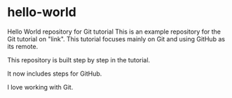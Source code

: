 # hello-world

Hello World repository for Git tutorial
This is an example repository for the Git tutorial on "link".
This tutorial focuses mainly on Git and using GitHub as its remote.

This repository is built step by step in the tutorial.

It now includes steps for GitHub.

I love working with Git.
